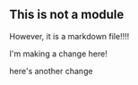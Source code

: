 ## This is not a module
However, it is a markdown file!!!! 


I'm making a change here! 

here's another change